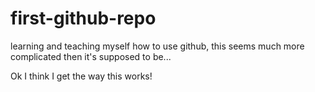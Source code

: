 first-github-repo
=================

learning and teaching myself how to use github, this seems much more complicated then it's supposed to be...

Ok I think I get the way this works!

